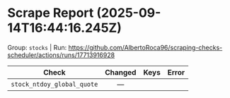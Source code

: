 # Scrape Report (2025-09-14T16:44:16.245Z)

Group: `stocks`  |  Run: https://github.com/AlbertoRoca96/scraping-checks-scheduler/actions/runs/17713916928

| Check | Changed | Keys | Error |
|---|:---:|:--|:--|
| `stock_ntdoy_global_quote` | — |  |  |
